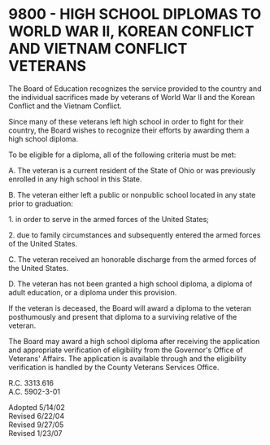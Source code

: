 9800 - HIGH SCHOOL DIPLOMAS TO WORLD WAR II, KOREAN CONFLICT AND VIETNAM CONFLICT VETERANS
==========================================================================================

The Board of Education recognizes the service provided to the country
and the individual sacrifices made by veterans of World War II and the
Korean Conflict and the Vietnam Conflict.

Since many of these veterans left high school in order to fight for
their country, the Board wishes to recognize their efforts by awarding
them a high school diploma.

To be eligible for a diploma, all of the following criteria must be met:

A. The veteran is a current resident of the State of Ohio or was
previously enrolled in any high school in this State.

B. The veteran either left a public or nonpublic school located in any
state prior to graduation:

​1. in order to serve in the armed forces of the United States;

​2. due to family circumstances and subsequently entered the armed
forces of the United States.

C. The veteran received an honorable discharge from the armed forces of
the United States.

D. The veteran has not been granted a high school diploma, a diploma of
adult education, or a diploma under this provision.

If the veteran is deceased, the Board will award a diploma to the
veteran posthumously and present that diploma to a surviving relative of
the veteran.

The Board may award a high school diploma after receiving the
application and appropriate verification of eligibility from the
Governor's Office of Veterans' Affairs. The application is available
through and the eligibility verification is handled by the County
Veterans Services Office.

R.C. 3313.616\
 A.C. 5902-3-01

Adopted 5/14/02\
 Revised 6/22/04\
 Revised 9/27/05\
 Revised 1/23/07
